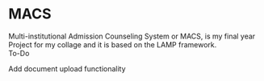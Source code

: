 # MACS
Multi-institutional Admission Counseling System or MACS, is my final year Project for my collage and it is based on the LAMP framework. 
<br>To-Do
<p>Add document upload functionality
